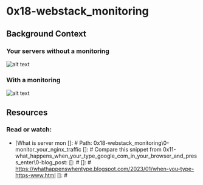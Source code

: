 0x18-webstack_monitoring
========================
## Background Context
### Your servers without a monitoring
![alt text](https://s3.amazonaws.com/intranet-projects-files/holbertonschool-sysadmin_devops/281/8guvsf2.png)
### With a monitoring
![alt text](https://s3.amazonaws.com/intranet-projects-files/holbertonschool-sysadmin_devops/281/6tdwfj2.png)
## Resources
### Read or watch:
* [What is server mon
[]: # Path: 0x18-webstack_monitoring\0-monitor_your_nginx_traffic
[]: # Compare this snippet from 0x11-what_happens_when_your_type_google_com_in_your_browser_and_press_enter\0-blog_post:
[]: # 
[]: # https://whathappenswhentype.blogspot.com/2023/01/when-you-type-https-www.html
[]: #